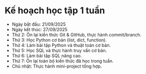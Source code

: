 # Kế hoạch học tập 1 tuần

- Ngày bắt đầu: 21/09/2025
- Ngày kết thúc: 27/09/2025
- Thứ 2: Ôn lại kiến thức Git & GitHub, thực hành commit/branch.
- Thứ 3: Học Python cơ bản (list, dict, function).
- Thứ 4: Làm bài tập Python và thuật toán cơ bản.
- Thứ 5: Học SQL và thực hành truy vấn cơ bản.
- Thứ 6: Làm bài tập SQL nâng cao.
- Thứ 7: Ôn lại toàn bộ kiến thức đã học trong tuần.
- Chủ nhật: Thực hành mini-project tổng hợp.
